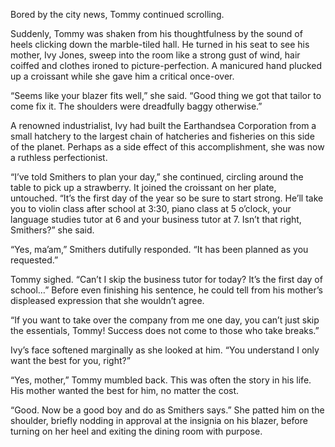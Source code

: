Bored by the city news, Tommy continued scrolling. 

Suddenly, Tommy was shaken from his thoughtfulness by the sound of heels clicking down the marble-tiled hall. He turned in his seat to see his mother, Ivy Jones, sweep into the room like a strong gust of wind, hair coiffed and clothes ironed to picture-perfection. A manicured hand plucked up a croissant while she gave him a critical once-over.

“Seems like your blazer fits well,” she said. “Good thing we got that tailor to come fix it. The shoulders were dreadfully baggy otherwise.”

A renowned industrialist, Ivy had built the Earthandsea Corporation from a small hatchery to the largest chain of hatcheries and fisheries on this side of the planet. Perhaps as a side effect of this accomplishment, she was now a ruthless perfectionist.

“I’ve told Smithers to plan your day,” she continued, circling around the table to pick up a strawberry. It joined the croissant on her plate, untouched. “It’s the first day of the year so be sure to start strong. He’ll take you to violin class after school at 3:30, piano class at 5 o’clock, your language studies tutor at 6 and your business tutor at 7. Isn’t that right, Smithers?” she said.

“Yes, ma’am,” Smithers dutifully responded. “It has been planned as you requested.” 

Tommy sighed. “Can’t I skip the business tutor for today? It’s the first day of school…” Before even finishing his sentence, he could tell from his mother’s displeased expression that she wouldn’t agree. 

“If you want to take over the company from me one day, you can’t just skip the essentials, Tommy! Success does not come to those who take breaks.”  

Ivy’s face softened marginally as she looked at him. “You understand I only want the best for you, right?” 

“Yes, mother,” Tommy mumbled back. This was often the story in his life. His mother wanted the best for him, no matter the cost. 

“Good. Now be a good boy and do as Smithers says.” She patted him on the shoulder, briefly nodding in approval at the insignia on his blazer, before turning on her heel and exiting the dining room with purpose. 

